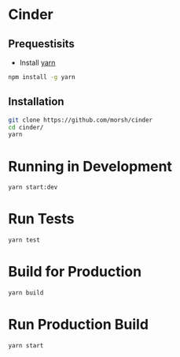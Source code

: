 # Cinder

## Prequestisits

- Install [yarn](https://yarnpkg.com/lang/en/docs/install/)

```sh
npm install -g yarn
```

## Installation


```sh
git clone https://github.com/morsh/cinder
cd cinder/
yarn
```

# Running in Development

```sh
yarn start:dev
```

# Run Tests

```sh
yarn test
```

# Build for Production

```sh
yarn build
```

# Run Production Build

```
yarn start
```
